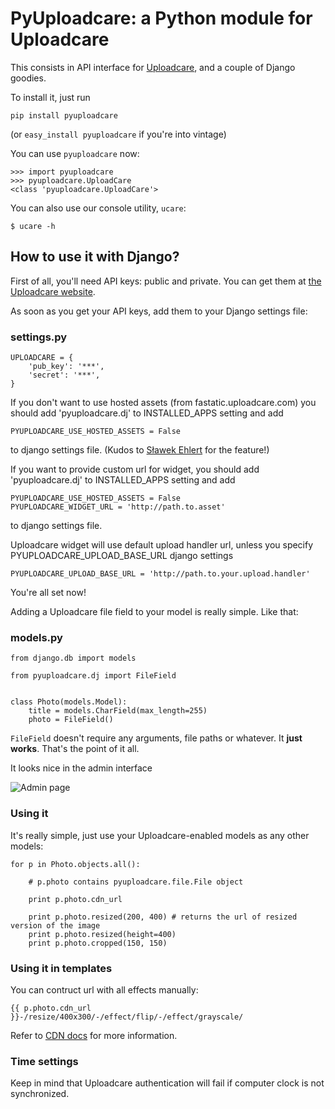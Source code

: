 # PyUploadcare: a Python module for Uploadcare

This consists in API interface for [Uploadcare][1], and a couple of Django goodies.

To install it, just run

    pip install pyuploadcare

(or `easy_install pyuploadcare` if you're into vintage)

You can use `pyuploadcare` now:

    >>> import pyuploadcare
    >>> pyuploadcare.UploadCare
    <class 'pyuploadcare.UploadCare'>
    
You can also use our console utility, `ucare`:

    $ ucare -h

## How to use it with Django?

First of all, you'll need API keys: public and private. You can get them at [the Uploadcare website][1].

As soon as you get your API keys, add them to your Django settings file:

### settings.py

    UPLOADCARE = {
        'pub_key': '***',
        'secret': '***',
    }

If you don't want to use hosted assets (from fastatic.uploadcare.com) you
should add 'pyuploadcare.dj' to INSTALLED_APPS setting and add

    PYUPLOADCARE_USE_HOSTED_ASSETS = False


to django settings file. (Kudos to [Sławek Ehlert][3] for the feature!)

[3]: https://github.com/slafs

If you want to provide custom url for widget, you should add 'pyuploadcare.dj'
to INSTALLED_APPS setting and add

    PYUPLOADCARE_USE_HOSTED_ASSETS = False
    PYUPLOADCARE_WIDGET_URL = 'http://path.to.asset'


to django settings file.

Uploadcare widget will use default upload handler url, unless you specify
PYUPLOADCARE_UPLOAD_BASE_URL django settings

    PYUPLOADCARE_UPLOAD_BASE_URL = 'http://path.to.your.upload.handler'


You're all set now!

Adding a Uploadcare file field to your model is really simple. Like that:

### models.py

    from django.db import models

    from pyuploadcare.dj import FileField


    class Photo(models.Model):
        title = models.CharField(max_length=255)
        photo = FileField()

`FileField` doesn't require any arguments, file paths or whatever. It **just works**. That's the point of it all.

It looks nice in the admin interface

![Admin page](https://ucarecdn.com/84e614e4-8faf-4090-ba3a-83294715434b/)

### Using it

It's really simple, just use your Uploadcare-enabled models as any other models:

    for p in Photo.objects.all():

        # p.photo contains pyuploadcare.file.File object

        print p.photo.cdn_url

        print p.photo.resized(200, 400) # returns the url of resized version of the image
        print p.photo.resized(height=400)
        print p.photo.cropped(150, 150)

### Using it in templates

You can contruct url with all effects manually:

    {{ p.photo.cdn_url }}-/resize/400x300/-/effect/flip/-/effect/grayscale/
    
Refer to [CDN docs][5] for more information.


### Time settings

Keep in mind that Uploadcare authentication will fail if computer clock is not synchronized.


[1]: https://uploadcare.com/
[5]: https://uploadcare.com/documentation/reference/basic/cdn/
